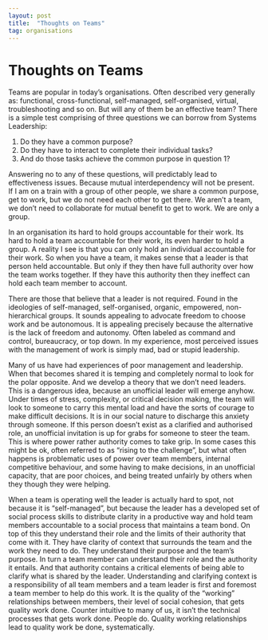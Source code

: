 ```yaml
---
layout: post
title:	"Thoughts on Teams"
tag: organisations
---
```


# Thoughts on Teams

Teams are popular in today’s organisations. Often described very generally as: functional, cross-functional, self-managed, self-organised, virtual, troubleshooting and so on. But will any of them be an effective team? There is a simple test comprising of three questions we can borrow from Systems Leadership:
1. Do they have a common purpose?
1. Do they have to interact to complete their individual tasks?
1. And do those tasks achieve the common purpose in question 1?

Answering no to any of these questions, will predictably lead to effectiveness issues. Because mutual interdependency will not be present. If I am on a train with a group of other people, we share a common purpose, get to work, but we do not need each other to get there. We aren’t a team, we don’t need to collaborate for mutual benefit to get to work. We are only a group. 

In an organisation its hard to hold groups accountable for their work. Its hard to hold a team accountable for their work, its even harder to hold a group. A reality I see is that you can only hold an individual accountable for their work. So when you have a team, it makes sense that a leader is that person held accountable. But only if they then have full authority over how the team works together. If they have this authority then they ineffect can hold each team member to account.

There are those that believe that a leader is not required. Found in the ideologies of self-managed, self-organised, organic, empowered, non-hierarchical groups. It sounds appealing to advocate freedom to choose work and be autonomous. It is appealing precisely because the alternative is the lack of freedom and autonomy. Often labeled as command and control, bureaucracy, or top down. In my experience, most perceived issues with the management of work is simply mad, bad or stupid leadership. 

Many of us have had experiences of poor management and leadership. When that becomes shared it is temping and completely normal to look for the polar opposite. And we develop a theory that we don’t need leaders. This is a dangerous idea, because an unofficial leader will emerge anyhow. Under times of stress, complexity, or critical decision making, the team will look to someone to carry this mental load and have the sorts of courage to make difficult decisions. It is in our social nature to discharge this anxiety through someone. If this person doesn’t exist as a clarified and authorised role, an unofficial invitation is up for grabs for someone to steer the team. This is where power rather authority comes to take grip. In some cases this might be ok, often referred to as “rising to the challenge”, but what often happens is problematic uses of power over team members,  internal competitive behaviour, and some having to make decisions, in an unofficial capacity, that are poor choices, and being treated unfairly by others when they though they were helping.

When a team is operating well the leader is actually hard to spot, not because it is “self-managed”, but because the leader has a developed set of social process skills to distribute clarity in a productive way and hold team members accountable to a social process that maintains a team bond. On top of this they understand their role and the limits of their authority that come with it. They have clarity of context that surrounds the team and the work they need to do. They understand their purpose and the team’s purpose. In turn a team member can understand their role and the authority it entails. And that authority contains a critical elements of being able to clarify what is shared by the leader. Understanding and clarifying context is a responsibility of all team members and a team leader is first and foremost a team member to help do this work. It is the quality of the “working” relationships between members, their level of social cohesion, that gets quality work done. Counter intuitive to many of us, it isn’t the technical processes that gets work done. People do. Quality working relationships lead to quality work be done, systematically.